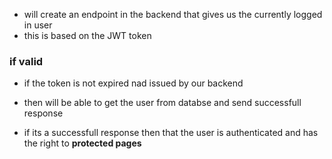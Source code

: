 - will create an endpoint in the backend that gives us the currently logged in user
- this is based on the JWT token

### if valid

- if the token is not expired nad issued by our backend
- then will be able to get the user from databse and send successfull response

- if its a successfull response then that the user is authenticated and has the right to **protected pages**
